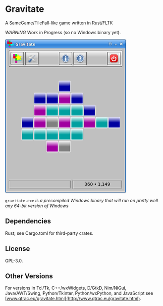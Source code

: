 # Gravitate

A SameGame/TileFall-like game written in Rust/FLTK

*WARNING* Work in Progress (so no Windows binary yet).

![Screenshot](screenshot.png)

`gravitate.exe` *is a precompiled Windows binary that will run on pretty
well any 64-bit version of Windows*

## Dependencies

Rust; see Cargo.toml for third-party crates.

## License

GPL-3.0.

## Other Versions

For versions in Tcl/Tk, C++/wxWidgets, D/GtkD, Nim/NiGui, Java/AWT/Swing,
Python/Tkinter, Python/wxPython, and JavaScript see
[www.qtrac.eu/gravitate.html](http://www.qtrac.eu/gravitate.html).
